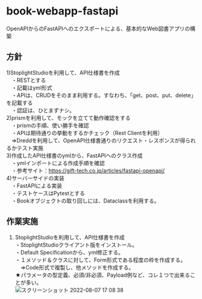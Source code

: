 # book-webapp-fastapi
OpenAPIからのFastAPIへのエクスポートによる、基本的なWeb図書アプリの構築

## 方針 　
1)StoplightStudioを利用して、API仕様書を作成  
　・RESTとする  
　・記載はyml形式  
　・APIは、CRUDをそのまま利用する。すなわち、「get、post、put、delete」を記載する  
　・認証は、ひとまずナシ。  
2)prismを利用して、モックを立てて動作確認をする  
　・prismの手順、使い勝手を確認  
　・APIは期待通りの挙動をするかチェック（Rest Clientを利用）    
　⇒Dreddを利用して、OpenAPI仕様書通りのリクエスト・レスポンスが得られるかテスト実施  
3)作成したAPI仕様書のymlから、FastAPIへのクラス作成  
　・ymlインポートによる作成手順を確認  
　・参考サイト：https://gift-tech.co.jp/articles/fastapi-openapi/  
4)サーバーサイドの実装  
　・FastAPIによる実装  
　・テストケースはPytestとする  
　・Bookオブジェクトの取り回しには、Dataclassを利用する。  

## 作業実施 
1) StoplightStudioを利用して、API仕様書を作成   
・StoplightStudioクライアント版をインストール。  
・Default Specificationから、yml修正する。  
・１メソッド＆クラスに対して、Form形式である程度の枠を作成する。  
　⇒Code形式で複製し、他メソッドを作成する。  
★パラメータの型定義、必須/非必須、Payload例など、コレ１つで出来ることが多い。  
![スクリーンショット 2022-08-07 17 08 38](https://user-images.githubusercontent.com/44053575/183281622-817116e3-59f3-412e-adc1-92db0fef03c8.png)  

